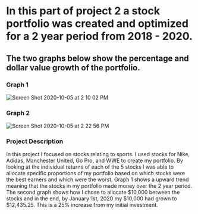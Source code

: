 # In this part of project 2 a stock portfolio was created and optimized for a 2 year period from 2018 - 2020.

## The two graphs below show the percentage and dollar value growth of the portfolio.

### Graph 1
![Screen Shot 2020-10-05 at 2 10 02 PM](https://user-images.githubusercontent.com/60228369/95118221-ec98a100-0717-11eb-8872-83541abc1ab6.png)


### Graph 2
![Screen Shot 2020-10-05 at 2 22 56 PM](https://user-images.githubusercontent.com/60228369/95118290-0a660600-0718-11eb-8608-883d8a16b22c.png)


### Project Description
In this project I focused on stocks relating to sports. I used stocks for Nike, Adidas, Manchester United, Go Pro, and WWE to create my portfolio. By looking at the individual returns of each of the 5 stocks I was able to allocate specific proportions of my portfolio based on which stocks were the best earners and which were the worst. Graph 1 shows a upward trend meaning that the stocks in my portfolio made money over the 2 year period. The second graph shows how I chose to allocate $10,000 between the stocks and in the end, by January 1st, 2020 my $10,000 had grown to $12,435.25. This is a 25% increase from my initial investment. 
